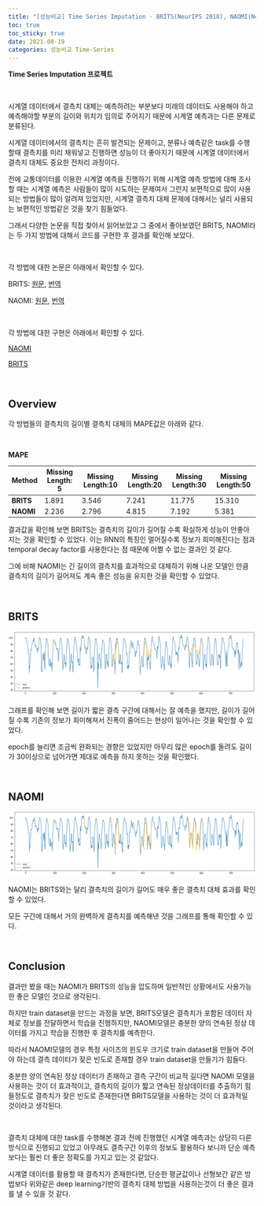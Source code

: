 ```yaml
---
title: "[성능비교] Time Series Imputation - BRITS(NeurIPS 2018), NAOMI(NeurIPS 2019)"
toc: true
toc_sticky: true
date: 2021-08-19
categories: 성능비교 Time-Series
---
```


**Time Series Imputation 프로젝트**

&nbsp;

시계열 데이터에서 결측치 대체는 예측하려는 부분보다 미래의 데이터도 사용해야 하고 예측해야할 부분의 길이와 위치가 임의로 주어지기 때문에 시계열 예측과는 다른 문제로 분류된다.

시계열 데이터에서의 결측치는 흔히 발견되는 문제이고, 분류나 예측같은 task를 수행할때 결측치를 미리 채워넣고 진행하면 성능이 더 좋아지기 때문에 시계열 데이터에서 결측치 대체도 중요한 전처리 과정이다.

전에 교통데이터를 이용한 시계열 예측을 진행하기 위해 시계열 예측 방법에 대해 조사할 때는 시계열 예측은 사람들이 많이 시도하는 문제여서 그런지 보편적으로 많이 사용되는 방법들이 많이 알려져 있었지만, 시계열 결측치 대체 문제에 대해서는 널리 사용되는 보편적인 방법같은 것을 찾기 힘들었다.

그래서 다양한 논문을 직접 찾아서 읽어보았고 그 중에서 좋아보였던 BRITS, NAOMI라는 두 가지 방법에 대해서 코드를 구현한 후 결과를 확인해 보았다.

&nbsp;

각 방법에 대한 논문은 아래에서 확인할 수 있다.

BRITS: [원문](https://arxiv.org/pdf/1805.10572.pdf), [번역](https://doheon.github.io/paper-translate/pt-brits-post/)

NAOMI: [원문](https://arxiv.org/pdf/1901.10946.pdf), [번역](https://doheon.github.io/paper-translate/pt-NAOMI-post/)

&nbsp;

각 방법에 대한 구현은 아래에서 확인할 수 있다.

[NAOMI](https://doheon.github.io/code-implementation/time-series/ci-2.naomi-post/)

[BRITS](https://doheon.github.io/code-implementation/time-series/ci-3.compare/)

&nbsp;



## Overview

각 방법들의 결측치의 길이별 결측치 대체의 MAPE값은 아래와 같다.

&nbsp;

**MAPE**

| Method    | Missing Length: 5 | Missing Length:10 | Missing Length:20 | Missing Length:30 | Missing Length:50 |
| --------- | ----------------- | ----------------- | ----------------- | ----------------- | ----------------- |
| **BRITS** | 1.891             | 3.546             | 7.241             | 11.775            | 15.310            |
| **NAOMI** | 2.236             | 2.796             | 4.815             | 7.192             | 5.381             |

결과값을 확인해 보면 BRITS는 결측치의 길이가 길어질 수록 확실하게 성능이 안좋아지는 것을 확인할 수 있었다. 이는 RNN의 특징인 멀어질수록 정보가 희미해진다는 점과 temporal decay factor를 사용한다는 점 때문에 어쩔 수 없는 결과인 것 같다.

그에 비해 NAOMI는 긴 길이의 결측치를 효과적으로 대체하기 위해 나온 모델인 만큼 결측치의 길이가 길어져도 계속 좋은 성능을 유지한 것을 확인할 수 있었다.

&nbsp;&nbsp;



## BRITS

![image-20210819111744663](/assets/images/2021-08-19-ci-3.compare.assets/image-20210819111744663.png)

그래프를 확인해 보면 길이가 짧은 결측 구간에 대해서는 잘 예측을 했지만, 길이가 길어질 수록 기존의 정보가 희미해져서 진폭이 줄어드는 현상이 일어나는 것을 확인할 수 있었다.

epoch를 늘리면 조금씩 완화되는 경향은 있었지만 아무리 많은 epoch를 돌려도 길이가 30이상으로 넘어가면 제대로 예측을 하지 못하는 것을 확인했다.

&nbsp;





## NAOMI

![image-20210819144157684](/assets/images/2021-08-19-ci-3.compare.assets/image-20210819144157684.png)

NAOMI는 BRITS와는 달리 결측치의 길이가 길어도 매우 좋은 결측치 대체 효과를 확인할 수 있었다.

모든 구간에 대해서 거의 완벽하게 결측치를 예측해낸 것을 그래프를 통해 확인할 수 있다.

&nbsp;



## Conclusion

결과만 봤을 때는 NAOMI가 BRITS의 성능을 압도하며 일반적인 상황에서도 사용가능한 좋은 모델인 것으로 생각된다. 

하지만 train dataset을 만드는 과정을 보면, BRITS모델은 결측치가 포함된 데이터 자체로 정보를 전달하면서 학습을 진행하지만, NAOMI모델은 충분한 양의 연속된 정상 데이터를 가지고 학습을 진행한 후 결측치를 예측한다.

따라서 NAOMI모델의 경우 특정 사이즈의 윈도우 크기로 train dataset을 만들어 주어야 하는데 결측 데이터가 잦은 빈도로 존재할 경우 train dataset을 만들기가 힘들다.

충분한 양의 연속된 정상 데이터가 존재하고 결측 구간이 비교적 길다면 NAOMI 모델을 사용하는 것이 더 효과적이고, 결측치의 길이가 짧고 연속된 정상데이터를 추출하기 힘들정도로 결측치가 잦은 빈도로 존재한다면 BRITS모델을 사용하는 것이 더 효과적일 것이라고 생각된다.

&nbsp;

결측치 대체에 대한 task를 수행해본 결과 전에 진행했던 시계열 예측과는 상당히 다른 방식으로 진행되고 있었고 아무래도 결측구간 이후의 정보도 활용하다 보니까 단순 예측보다는 훨씬 더 좋은 정확도를 가지고 있는 것 같았다.

시계열 데이터를 활용할 때 결측치가 존재한다면, 단순한 평균값이나 선형보간 같은 방법보다 위와같은 deep learning기반의 결측치 대체 방법을 사용하는것이 더 좋은 결과를 낼 수 있을 것 같다.